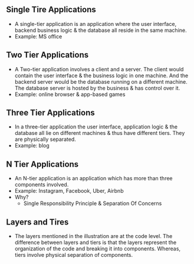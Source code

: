 ## Single Tire Applications
   - A single-tier application is an application where the user interface, backend business logic & the database all reside in the same machine.
   - Example: MS office
## Two Tier Applications
   - A Two-tier application involves a client and a server. The client would contain the user interface & the business logic in one machine. And the backend server would be the database running on a different machine. The database server is hosted by the business & has control over it.
   - Example: online browser & app-based games
## Three Tier Applications
   - In a three-tier application the user interface, application logic & the database all lie on different machines & thus have different tiers. They are physically separated.
   - Example: blog
## N Tier Applications
   - An N-tier application is an application which has more than three components involved.
   - Example: Instagram, Facebook, Uber, Airbnb
   - Why?
      - Single Responsibility Principle & Separation Of Concerns
      
## Layers and Tires
   - The layers mentioned in the illustration are at the code level. The difference between layers and tiers is that the layers represent the organization of the code and breaking it into components. Whereas, tiers involve physical separation of components.
